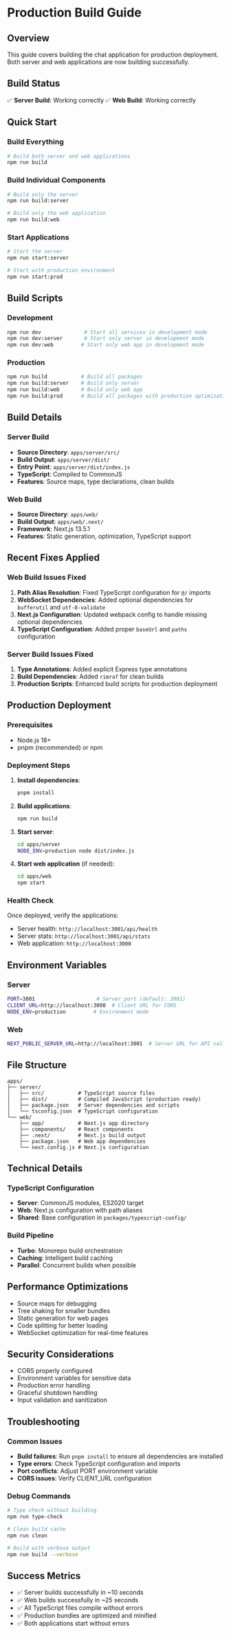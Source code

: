 # Production Build Guide

## Overview
This guide covers building the chat application for production deployment. Both server and web applications are now building successfully.

## Build Status
✅ **Server Build**: Working correctly
✅ **Web Build**: Working correctly

## Quick Start

### Build Everything
```bash
# Build both server and web applications
npm run build
```

### Build Individual Components
```bash
# Build only the server
npm run build:server

# Build only the web application
npm run build:web
```

### Start Applications
```bash
# Start the server
npm run start:server

# Start with production environment
npm run start:prod
```

## Build Scripts

### Development
```bash
npm run dev              # Start all services in development mode
npm run dev:server       # Start only server in development mode
npm run dev:web         # Start only web app in development mode
```

### Production
```bash
npm run build           # Build all packages
npm run build:server    # Build only server
npm run build:web       # Build only web app
npm run build:prod      # Build all packages with production optimizations
```

## Build Details

### Server Build
- **Source Directory**: `apps/server/src/`
- **Build Output**: `apps/server/dist/`
- **Entry Point**: `apps/server/dist/index.js`
- **TypeScript**: Compiled to CommonJS
- **Features**: Source maps, type declarations, clean builds

### Web Build
- **Source Directory**: `apps/web/`
- **Build Output**: `apps/web/.next/`
- **Framework**: Next.js 13.5.1
- **Features**: Static generation, optimization, TypeScript support

## Recent Fixes Applied

### Web Build Issues Fixed
1. **Path Alias Resolution**: Fixed TypeScript configuration for `@/` imports
2. **WebSocket Dependencies**: Added optional dependencies for `bufferutil` and `utf-8-validate`
3. **Next.js Configuration**: Updated webpack config to handle missing optional dependencies
4. **TypeScript Configuration**: Added proper `baseUrl` and `paths` configuration

### Server Build Issues Fixed
1. **Type Annotations**: Added explicit Express type annotations
2. **Build Dependencies**: Added `rimraf` for clean builds
3. **Production Scripts**: Enhanced build scripts for production deployment

## Production Deployment

### Prerequisites
- Node.js 18+
- pnpm (recommended) or npm

### Deployment Steps
1. **Install dependencies**:
   ```bash
   pnpm install
   ```

2. **Build applications**:
   ```bash
   npm run build
   ```

3. **Start server**:
   ```bash
   cd apps/server
   NODE_ENV=production node dist/index.js
   ```

4. **Start web application** (if needed):
   ```bash
   cd apps/web
   npm start
   ```

### Health Check
Once deployed, verify the applications:
- Server health: `http://localhost:3001/api/health`
- Server stats: `http://localhost:3001/api/stats`
- Web application: `http://localhost:3000`

## Environment Variables

### Server
```bash
PORT=3001                    # Server port (default: 3001)
CLIENT_URL=http://localhost:3000  # Client URL for CORS
NODE_ENV=production         # Environment mode
```

### Web
```bash
NEXT_PUBLIC_SERVER_URL=http://localhost:3001  # Server URL for API calls
```

## File Structure
```
apps/
├── server/
│   ├── src/           # TypeScript source files
│   ├── dist/          # Compiled JavaScript (production ready)
│   ├── package.json   # Server dependencies and scripts
│   └── tsconfig.json  # TypeScript configuration
└── web/
    ├── app/           # Next.js app directory
    ├── components/    # React components
    ├── .next/         # Next.js build output
    ├── package.json   # Web app dependencies
    └── next.config.js # Next.js configuration
```

## Technical Details

### TypeScript Configuration
- **Server**: CommonJS modules, ES2020 target
- **Web**: Next.js configuration with path aliases
- **Shared**: Base configuration in `packages/typescript-config/`

### Build Pipeline
- **Turbo**: Monorepo build orchestration
- **Caching**: Intelligent build caching
- **Parallel**: Concurrent builds when possible

## Performance Optimizations
- Source maps for debugging
- Tree shaking for smaller bundles
- Static generation for web pages
- Code splitting for better loading
- WebSocket optimization for real-time features

## Security Considerations
- CORS properly configured
- Environment variables for sensitive data
- Production error handling
- Graceful shutdown handling
- Input validation and sanitization

## Troubleshooting

### Common Issues
- **Build failures**: Run `pnpm install` to ensure all dependencies are installed
- **Type errors**: Check TypeScript configuration and imports
- **Port conflicts**: Adjust PORT environment variable
- **CORS issues**: Verify CLIENT_URL configuration

### Debug Commands
```bash
# Type check without building
npm run type-check

# Clean build cache
npm run clean

# Build with verbose output
npm run build --verbose
```

## Success Metrics
- ✅ Server builds successfully in ~10 seconds
- ✅ Web builds successfully in ~25 seconds
- ✅ All TypeScript files compile without errors
- ✅ Production bundles are optimized and minified
- ✅ Both applications start without errors
